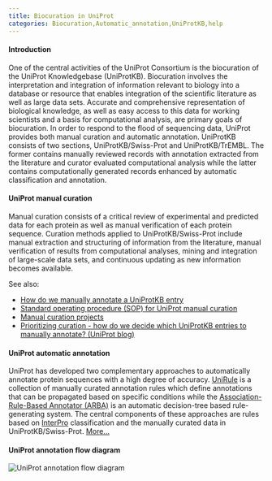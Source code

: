 ```yaml
---
title: Biocuration in UniProt
categories: Biocuration,Automatic_annotation,UniProtKB,help
---
```


#### Introduction

One of the central activities of the UniProt Consortium is the biocuration of the UniProt Knowledgebase (UniProtKB). Biocuration involves the interpretation and integration of information relevant to biology into a database or resource that enables integration of the scientific literature as well as large data sets. Accurate and comprehensive representation of biological knowledge, as well as easy access to this data for working scientists and a basis for computational analysis, are primary goals of biocuration. In order to respond to the flood of sequencing data, UniProt provides both manual curation and automatic annotation. UniProtKB consists of two sections, UniProtKB/Swiss-Prot and UniProtKB/TrEMBL. The former contains manually reviewed records with annotation extracted from the literature and curator evaluated computational analysis while the latter contains computationally generated records enhanced by automatic classification and annotation.

#### UniProt manual curation

Manual curation consists of a critical review of experimental and predicted data for each protein as well as manual verification of each protein sequence. Curation methods applied to UniProtKB/Swiss-Prot include manual extraction and structuring of information from the literature, manual verification of results from computational analyses, mining and integration of large-scale data sets, and continuous updating as new information becomes available.

See also:

-   [How do we manually annotate a UniProtKB entry](https://www.uniprot.org/help/manual%5Fcuration)
-   [Standard operating procedure (SOP) for UniProt manual curation](https://github.com/ebi-uniprot/uniprot-manual/raw/main/pdfs/sop_manual_curation.pdf)
-   [Manual curation projects](https://www.uniprot.org/help/?fil=section:biocuration)
-   [Prioritizing curation - how do we decide which UniProtKB entries to manually annotate? (UniProt blog)](https://insideuniprot.blogspot.com/2021/05/)

#### UniProt automatic annotation

UniProt has developed two complementary approaches to automatically annotate protein sequences with a high degree of accuracy. [UniRule](https://www.uniprot.org/help/unirule) is a collection of manually curated annotation rules which define annotations that can be propagated based on specific conditions while the [Association-Rule-Based Annotator (ARBA)](https://www.uniprot.org/help/arba) is an automatic decision-tree based rule-generating system. The central components of these approaches are rules based on [InterPro](https://www.ebi.ac.uk/interpro) classification and the manually curated data in UniProtKB/Swiss-Prot. [More...](https://www.uniprot.org/help/automatic%5Fannotation)

#### UniProt annotation flow diagram

![UniProt annotation flow diagram](https://github.com/ebi-uniprot/uniprot-manual/raw/main/images/annotation.png)
